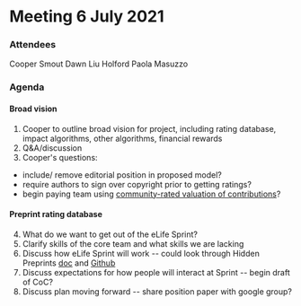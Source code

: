 # Meeting 6 July 2021

### Attendees
Cooper Smout
Dawn Liu Holford
Paola Masuzzo

### Agenda
#### Broad vision
1. Cooper to outline broad vision for project, including rating database, impact algorithms, other algorithms, financial rewards
2. Q&A/discussion
3. Cooper's questions: 
* include/ remove editorial position in proposed model?
* require authors to sign over copyright prior to getting ratings?
* begin paying team using [community-rated valuation of contributions](https://docs.google.com/spreadsheets/d/1Opg_QIDhkS_GQbVvPKg9_wAHiaPXiSN6cg_xN94Xz2Q/edit?usp=sharing)?

#### Preprint rating database
4. What do we want to get out of the eLife Sprint?
5. Clarify skills of the core team and what skills we are lacking
6. Discuss how eLife Sprint will work -- could look through Hidden Preprints [doc](https://docs.google.com/document/d/1tuoB6Rmqrn4X2aYCr9O9yyBMuxL-Q0dB72VTftcbrvc/edit#heading=h.hitleg3mmlxi) and [Github](https://github.com/HiddenPreprints/web-api)
7. Discuss expectations for how people will interact at Sprint -- begin draft of CoC?
8. Discuss plan moving forward -- share position paper with google group?
